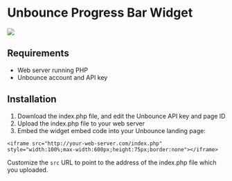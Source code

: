 # Unbounce Progress Bar Widget

![](https://www.dropbox.com/s/snkh2evt0a2fx4a/Screenshot%202020-04-17%2020.34.01.png?dl=0)

## Requirements

* Web server running PHP
* Unbounce account and API key

## Installation

1. Download the index.php file, and edit the Unbounce API key and page ID
2. Upload the index.php file to your web server
3. Embed the widget embed code into your Unbounce landing page:

```
<iframe src="http://your-web-server.com/index.php" style="width:100%;max-width:600px;height:75px;border:none"></iframe>
```

Customize the `src` URL to point to the address of the index.php file which you uploaded.
